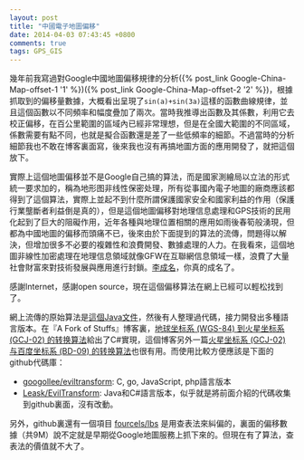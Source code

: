 ```yaml
---
layout: post
title: "中國電子地圖偏移"
date: 2014-04-03 07:43:45 +0800
comments: true
tags: GPS_GIS 
---
```

幾年前我寫過對Google中國地圖偏移規律的分析({% post_link Google-China-Map-offset-1 '1' %})({% post_link Google-China-Map-offset-2 '2' %})，根據抓取到的偏移量數據，大概看出呈現了`sin(a)+sin(3a)`這樣的函數曲線規律，並且這個函數以不同頻率和幅度疊加了兩次。當時我推導出函數及其係數，利用它去校正偏移，在百公里範圍的區域內已經非常理想，但是在全國大範圍的不同區域，係數需要有點不同，也就是擬合函數還是差了一些低頻率的細節。不過當時的分析細節我也不敢在博客裏面寫，後來我也沒有再搞地圖方面的應用開發了，就把這個放下。

實際上這個地圖偏移並不是Google自己搞的算法，而是國家測繪局以立法的形式統一要求加的，稱為地形图非线性保密处理，所有從事國內電子地圖的廠商應該都得到了這個算法，實際上並起不到什麼所謂保護國家安全和國家利益的作用（保護行業壟斷者利益倒是真的），但是這個地圖偏移對地理信息處理和GPS技術的民用化起到了巨大的阻礙作用，近年各種與地理位置相關的應用如雨後春筍般湧現，但都為中國地圖的偏移而頭痛不已，後來由於下面提到的算法的流傳，問題得以解決，但增加很多不必要的複雜性和浪費開發、數據處理的人力。在我看來，這個地圖非線性加密處理在地理信息領域就像GFW在互聯網信息領域一樣，浪費了大量社會財富來對技術發展與應用進行封鎖。[李成名](http://baike.baidu.com/view/2356807.htm#2_2)，你真的成名了。

感謝Internet，感謝open source，現在這個偏移算法在網上已經可以輕松找到了。

網上流傳的原始算法是[這個Java文件](http://emq.googlecode.com/svn/emq/src/Algorithm/Coords/Converter.java)，然後有人整理過代碼，接力開發出多種語言版本。在『A Fork of Stuffs』博客裏，[地球坐标系 (WGS-84) 到火星坐标系 (GCJ-02) 的转换算法](http://blog.csdn.net/coolypf/article/details/8686588)給出了C#實現，這個博客另外一篇[火星坐标系 (GCJ-02) 与百度坐标系 (BD-09) 的转换算法](http://blog.csdn.net/coolypf/article/details/8569813)也很有用。而使用比較方便應該是下面的github代碼庫：

- [googollee/eviltransform](https://github.com/googollee/eviltransform): C, go, JavaScript, php語言版本
- [Leask/EvilTransform](https://github.com/Leask/EvilTransform): Java和C#語言版本，似乎就是將前面介紹的代碼收集到github裏面，沒有改動。

另外，github裏還有一個項目 [fourcels/lbs](https://github.com/fourcels/lbs) 是用查表法來糾偏的，裏面的偏移數據（共9M）說不定就是早期從Google地圖服務上抓下來的。但現在有了算法，查表法的價值就不大了。
